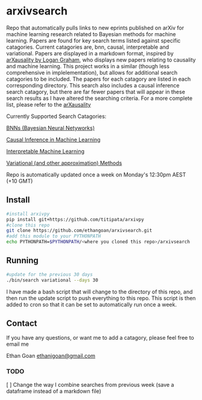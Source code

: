 # arxivsearch

Repo that automatically pulls links to new eprints published on arXiv
for machine learning research related to Bayesian methods for machine learning.
Papers are found for key search terms listed against specific catagories.
Current catagories are, bnn, causal, interpretable and variational.
Papers are displayed in a markdown format, inspired by
[arXausality by Logan Graham](https://github.com/logangraham/arxausality),
who displays new papers relating to causality and machine learning.
This project works in a similar (though less comprehensive in implelementation),
but allows for additional search catagories to be included. The papers for
each catagory are listed in each corresponding directory. This search also includes
a causal inference search catagory, but there are far fewer papers that will appear in these
search results as I have altered the searching criteria. For a more complete list, please refer
to the [arXausality](https://github.com/logangraham/arxausality)

Currently Supported Search Catagories:

[BNNs (Bayesian Neural Netyworks)](https://github.com/ethangoan/arxivsearch/tree/master/bnn)

[Causal Inference in Machine Learning](https://github.com/ethangoan/arxivsearch/tree/master/causal)

[Interpretable Machine Learning](https://github.com/ethangoan/arxivsearch/tree/master/interpretable)

[Variational (and other approximation) Methods](https://github.com/ethangoan/arxivsearch/tree/master/variational)



Repo is automatically updated once a week on Monday's 12:30pm AEST (+10 GMT)

## Install
```bash
#install arxivpy
pip install git+https://github.com/titipata/arxivpy
#clone this repo
git clone https://github.com/ethangoan/arxivsearch.git
#add this module to your PYTHONPATH
echo PYTHONPATH=$PYTHONPATH/<where you cloned this repo>/arxivsearch
```

## Running
```bash
#update for the previous 30 days
./bin/search variational --days 30
```
I have made a bash script that will change to the directory of this repo,
and then run the update script to push everything to this repo. This script
is then added to cron so that it can be set to automatically run once a week.


## Contact
If you have any questions, or want me to add a catagory, please feel free to email me

Ethan Goan
ethanjgoan@gmail.com



### TODO

[ ] Change the way I combine searches from previous week (save a dataframe instead of a markdown file)
